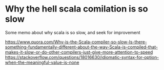 # Why the hell scala comilation is so slow
Some memo about why scala is so slow, and seek for improvement

https://www.quora.com/Why-is-the-Scala-compiler-so-slow-Is-there-something-fundamentally-different-about-the-way-Scala-is-compiled-that-makes-it-slow-or-do-other-compilers-just-give-more-attention-to-speed
https://stackoverflow.com/questions/18016630/idiomatic-syntax-for-option-when-the-meaningful-value-is-none
